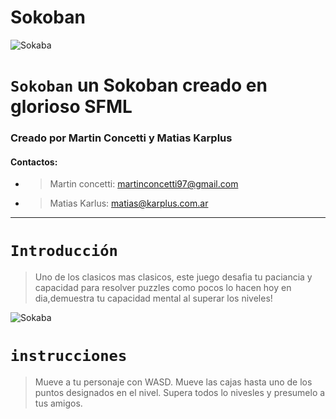 # Sokoban 
![Sokaba](sfml-test/res/README/Main-screen.png)

# **`Sokoban`** un Sokoban creado en glorioso SFML

### Creado por Martin Concetti y Matias Karplus
#### Contactos: 
* >Martin concetti: martinconcetti97@gmail.com
* >Matias Karlus: matias@karplus.com.ar

---
# `Introducción`
> Uno de los clasicos mas clasicos, este juego desafia tu paciancia y capacidad para resolver puzzles como pocos lo hacen hoy en dia,demuestra tu capacidad mental al superar los niveles!
> 
![Sokaba](sfml-test/res/README/Level-1.png)

# `instrucciones`
>Mueve a tu personaje con WASD.
>Mueve las cajas hasta uno de los puntos designados en el nivel.
>Supera todos lo nivesles y presumelo a tus amigos.
